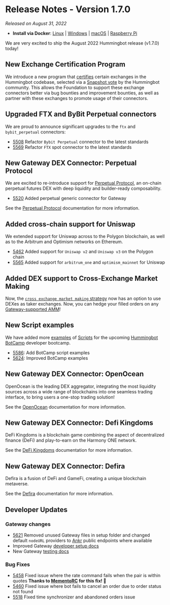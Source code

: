 # Release Notes - Version 1.7.0

*Released on August 31, 2022*

- **Install via Docker**: [Linux](/installation/docker/#linuxubuntu) | [Windows](/installation/docker/#windows) | [macOS](/installation/docker/#macos) | [Raspberry Pi](/installation/raspberry-pi/#install-via-docker)

We are very excited to ship the August 2022 Hummingbot release (v1.7.0) today!

## New Exchange Certification Program

We introduce a new program that [certifies](/maintenance/certification) certain exchanges in the Hummingbot codebase, selected via a [Snapshot vote](https://snapshot.org/#/hbot.eth/proposal/0x1f84875fb764d697a106e07fa5a7b6584a418cf5634aa94f4d9a8c5852455f4e) by the Hummingbot community. This allows the Foundation to support these exchange connectors better via bug bounties and improvement bounties, as well as partner with these exchanges to promote usage of their connectors.

## Upgraded FTX and ByBit Perpetual connectors

We are proud to announce significant upgrades to the `ftx` and `bybit_perpetual` connectors:

- [5508](https://github.com/hummingbot/hummingbot/pull/5508) Refactor `Bybit Perpetual` connector to the latest standards
- [5569](https://github.com/hummingbot/hummingbot/pull/5569) Refactor `FTX` spot connector to the latest standards

## New Gateway DEX Connector: Perpetual Protocol

We are excited to re-introduce support for [Perpetual Protocol](https://perp.com/), an on-chain perpetual futures DEX with deep liquidity and builder-ready composability.

- [5520](https://github.com/hummingbot/hummingbot/pull/5520) Added perpetual generic connector for Gateway

See the [Perpetual Protocol](/gateway/exchanges/perp/) documentation for more information.

## Added cross-chain support for Uniswap

We extended support for Uniswap across to the Polygon blockchain, as well as to the Arbitrum and Optimism networks on Ethereum.

- [5462](https://github.com/hummingbot/hummingbot/pull/5462) Added support for `Uniswap v2` and `Uniswap v3` on the Polygon chain
- [5565](https://github.com/hummingbot/hummingbot/pull/5565) Added support for `arbitrum_one` and `optimism_mainnet` for Uniswap

## Added DEX support to Cross-Exchange Market Making

Now, the [`cross exchange market making` strategy](/strategies/cross-exchange-market-making) now has an option to use DEXes as taker exchanges. Now, you can hedge your filled orders on any [Gateway-supported AMM](/gateway/exchanges/)!

## New Script examples

We have added more [examples](https://github.com/hummingbot/hummingbot/tree/master/scripts) of [Scripts](/developers/scripts) for the upcoming [Hummingbot BotCamp](https://hummingbot.thinkific.com/) developer bootcamp.

- [5586](https://github.com/hummingbot/hummingbot/pull/5586): Add BotCamp script examples
- [5624](https://github.com/hummingbot/hummingbot/pull/5624): Improved BotCamp examples

## New Gateway DEX Connector: OpenOcean

OpenOcean is the leading DEX aggregator, integrating the most liquidity sources across a wide range of blockchains into one seamless trading interface, to bring users a one-stop trading solution!

See the [OpenOcean](/gateway/exchanges/openocean/) documentation for more information.


## New Gateway DEX Connector: Defi Kingdoms

DeFi Kingdoms is a blockchain game combining the aspect of decentralized finance (DeFi) and play-to-earn on the Harmony ONE network.

See the [DeFi Kingdoms](/gateway/exchanges/defikingdoms/) documentation for more information.

## New Gateway DEX Connector: Defira

Defira is a fusion of DeFi and GameFi, creating a unique blockchain metaverse.

See the [Defira](/gateway/exchanges/defira/) documentation for more information.

## Developer Updates

### Gateway changes

- [5621](https://github.com/hummingbot/hummingbot/pull/5621) Removed unused Gateway files in setup folder and changed default `nodeURL` providers to [Ankr](https://www.ankr.com/) public endpoints where available
- Improved Gateway [developer setup docs](/developers/gateway/setup)
- New Gateway [testing docs](/developers/gateway/testing)

### Bug Fixes

- [5458](https://github.com/hummingbot/hummingbot/pull/5458) Fixed issue where the rate command fails when the pair is within quotes **Thanks to [MementoRC](https://github.com/MementoRC) for this fix! 🙏**
- [5460](https://github.com/hummingbot/hummingbot/pull/5460) Fixed issue where bot fails to cancel an order due to order status not found
- [5518](https://github.com/hummingbot/hummingbot/pull/5518) Fixed time synchronizer and abandoned orders issue